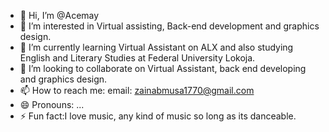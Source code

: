 - 👋 Hi, I’m @Acemay
- 👀 I’m interested in Virtual assisting, Back-end development and graphics design.
- 🌱 I’m currently learning Virtual Assistant on ALX and also studying English and Literary Studies at Federal University Lokoja.
- 💞️ I’m looking to collaborate on Virtual Assistant, back end developing and graphics design.
- 📫 How to reach me: email: zainabmusa1770@gmail.com
- 😄 Pronouns: ...
- ⚡ Fun fact:I love music, any kind of music so long as its danceable.
  

<!---
Acemay/Acemay is a ✨ special ✨ repository because its `README.md` (this file) appears on your GitHub profile.
You can click the Preview link to take a look at your changes.
--->

